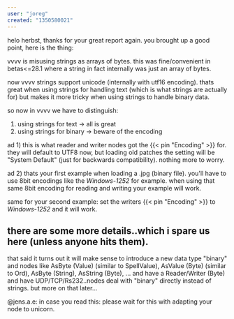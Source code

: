 ```yaml
---
user: "joreg"
created: "1350580021"
---
```


helo herbst, thanks for your great report again. you brought up a good point, here is the thing:

vvvv is misusing strings as arrays of bytes. this was fine/convenient in betas<=28.1 where a string in fact internally was just an array of bytes.

now vvvv strings support unicode (internally with utf16 encoding). thats great when using strings for handling text (which is what strings are actually for) but makes it more tricky when using strings to handle binary data. 

so now in vvvv we have to distinguish:
1. using strings for text -> all is great
2. using strings for binary -> beware of the encoding

ad 1)
this is what reader and writer nodes got the {{< pin "Encoding" >}} for. they will default to UTF8 now, but loading old patches the setting will be "System Default" (just for backwards compatibility). nothing more to worry. 

ad 2)
thats your first example when loading a .jpg (binary file). you'll have to use 8bit encodings like the *Windows-1252* for example. when using that same 8bit encoding for reading and writing your example will work. 

same for your second example: set the writers {{< pin "Encoding" >}} to *Windows-1252* and it will work. 

there are some more details..which i spare us here (unless anyone hits them).
---
that said it turns out it will make sense to introduce a new data type "binary" and nodes like AsByte (Value) (similar to SpellValue), AsValue (Byte) (similar to Ord), AsByte (String), AsString (Byte), ... and have a Reader/Writer (Byte) and have UDP/TCP/Rs232..nodes deal with "binary" directly instead of strings. but more on that later...

@jens.a.e: in case you read this: please wait for this with adapting your node to unicorn.
